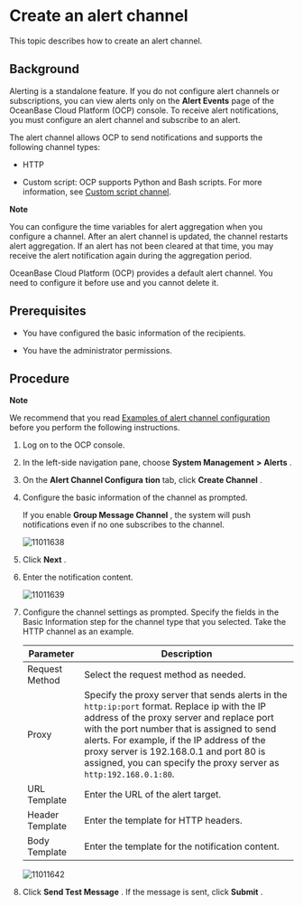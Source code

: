 Create an alert channel 
============================================

This topic describes how to create an alert channel. 

Background 
-------------------------------

Alerting is a standalone feature. If you do not configure alert channels or subscriptions, you can view alerts only on the **Alert Events** page of the OceanBase Cloud Platform (OCP) console. To receive alert notifications, you must configure an alert channel and subscribe to an alert. 

The alert channel allows OCP to send notifications and supports the following channel types:

* HTTP

  

* Custom script: OCP supports Python and Bash scripts. For more information, see [Custom script channel](../12.appendix/9.alarm-channel-configuration-example.md).

  



**Note**



You can configure the time variables for alert aggregation when you configure a channel. After an alert channel is updated, the channel restarts alert aggregation. If an alert has not been cleared at that time, you may receive the alert notification again during the aggregation period.

OceanBase Cloud Platform (OCP) provides a default alert channel. You need to configure it before use and you cannot delete it.

Prerequisites 
----------------------------------

* You have configured the basic information of the recipients.

  

* You have the administrator permissions.

  




Procedure 
------------------------------

**Note**



We recommend that you read [Examples of alert channel configuration](../12.appendix/9.alarm-channel-configuration-example.md) before you perform the following instructions.

1. Log on to the OCP console.

   

2. In the left-side navigation pane, choose **System Management** **\>** **Alerts** .

   

3. On the **Alert Channel Configura** **tion** tab, click **Create Channel** .

   

4. Configure the basic information of the channel as prompted.

   If you enable **Group Message Channel** , the system will push notifications even if no one subscribes to the channel. 

   ![11011638](https://help-static-aliyun-doc.aliyuncs.com/assets/img/en-US/5772477361/p346333.png)
   

5. Click **Next** .

   

6. Enter the notification content.

   ![11011639](https://help-static-aliyun-doc.aliyuncs.com/assets/img/en-US/5772477361/p346335.png)
   

7. Configure the channel settings as prompted. Specify the fields in the Basic Information step for the channel type that you selected. Take the HTTP channel as an example. 

   

   |    Parameter    |                                                                                                                                                                                Description                                                                                                                                                                                |
   |-----------------|---------------------------------------------------------------------------------------------------------------------------------------------------------------------------------------------------------------------------------------------------------------------------------------------------------------------------------------------------------------------------|
   | Request Method  | Select the request method as needed.                                                                                                                                                                                                                                                                                                                                      |
   | Proxy           | Specify the proxy server that sends alerts in the `http:ip:port` format. Replace ip with the IP address of the proxy server and replace port with the port number that is assigned to send alerts.  For example, if the IP address of the proxy server is 192.168.0.1 and port 80 is assigned, you can specify the proxy server as `http:192.168.0.1:80`. |
   | URL Template    | Enter the URL of the alert target.                                                                                                                                                                                                                                                                                                                                        |
   | Header Template | Enter the template for HTTP headers.                                                                                                                                                                                                                                                                                                                                      |
   | Body Template   | Enter the template for the notification content.                                                                                                                                                                                                                                                                                                                          |

   

   ![11011642](https://help-static-aliyun-doc.aliyuncs.com/assets/img/en-US/6772477361/p346340.png)
   

8. Click **Send Test Message** . If the message is sent, click **Submit** .

   



